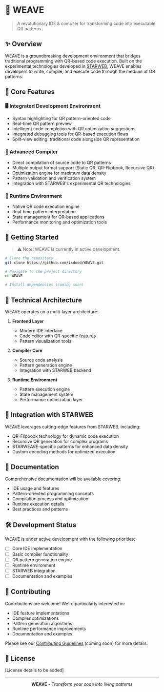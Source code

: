 # 🌌 WEAVE

> A revolutionary IDE & compiler for transforming code into executable QR patterns.

## ✨ Overview

WEAVE is a groundbreaking development environment that bridges traditional programming with QR-based code execution. Built on the experimental technologies developed in [STARWEB](https://github.com/isdood/STARWEB), WEAVE enables developers to write, compile, and execute code through the medium of QR patterns.

## 🎯 Core Features

### 🖥️ Integrated Development Environment
- Syntax highlighting for QR pattern-oriented code
- Real-time QR pattern preview
- Intelligent code completion with QR optimization suggestions
- Integrated debugging tools for QR-based execution flows
- Split-view editing: traditional code alongside QR representation

### 🔄 Advanced Compiler
- Direct compilation of source code to QR patterns
- Multiple output format support (Static QR, QR-Flipbook, Recursive QR)
- Optimization engine for maximum data density
- Pattern validation and verification system
- Integration with STARWEB's experimental QR technologies

### 📱 Runtime Environment
- Native QR code execution engine
- Real-time pattern interpretation
- State management for QR-based applications
- Performance monitoring and optimization tools

## 🚀 Getting Started

> ⚠️ Note: WEAVE is currently in active development.

```bash
# Clone the repository
git clone https://github.com/isdood/WEAVE.git

# Navigate to the project directory
cd WEAVE

# Install dependencies (coming soon)
```

## 🔧 Technical Architecture

WEAVE operates on a multi-layer architecture:

1. **Frontend Layer**
   - Modern IDE interface
   - Code editor with QR-specific features
   - Pattern visualization tools

2. **Compiler Core**
   - Source code analysis
   - Pattern generation engine
   - Integration with STARWEB backend

3. **Runtime Environment**
   - Pattern execution engine
   - State management system
   - Performance optimization layer

## 🔗 Integration with STARWEB

WEAVE leverages cutting-edge features from STARWEB, including:
- QR-Flipbook technology for dynamic code execution
- Recursive QR generation for complex programs
- STARWEAVE-specific patterns for enhanced data density
- Custom encoding methods for optimized execution

## 📘 Documentation

Comprehensive documentation will be available covering:
- IDE usage and features
- Pattern-oriented programming concepts
- Compilation process and optimization
- Runtime execution details
- Best practices and patterns

## 🛠️ Development Status

WEAVE is under active development with the following priorities:
- [ ] Core IDE implementation
- [ ] Basic compiler functionality
- [ ] QR pattern generation engine
- [ ] Runtime environment
- [ ] STARWEB integration
- [ ] Documentation and examples

## 🤝 Contributing

Contributions are welcome! We're particularly interested in:
- IDE feature implementations
- Compiler optimizations
- Pattern generation algorithms
- Runtime performance improvements
- Documentation and examples

Please see our [Contributing Guidelines](CONTRIBUTING.md) (coming soon) for more details.

## 📜 License

[License details to be added]

---

<div align="center">

**WEAVE** - *Transform your code into living patterns*

</div>
